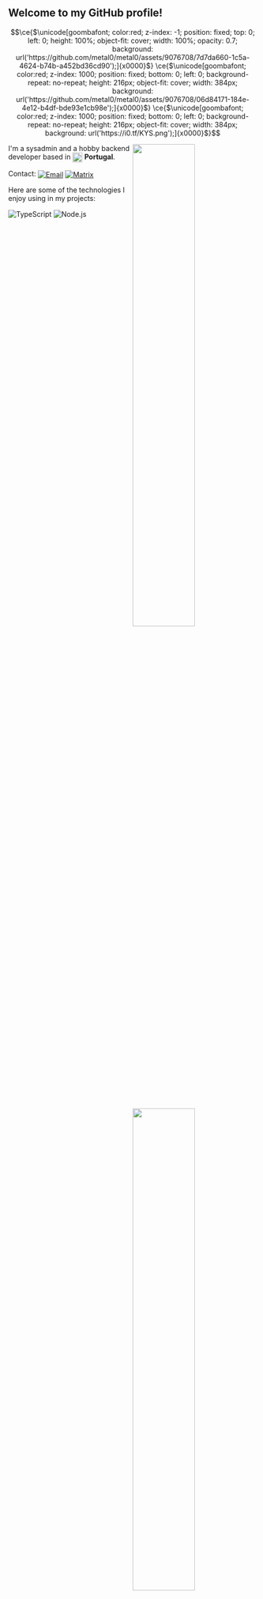 ## Welcome to my GitHub profile! <img src="https://komarev.com/ghpvc/?username=metal0" alt="" />

```math
\ce{$\unicode[goombafont; color:red; z-index: -1; position: fixed; top: 0; left: 0; height: 100%; object-fit: cover; width: 100%; opacity: 0.7; background: url('https://github.com/metal0/metal0/assets/9076708/7d7da660-1c5a-4624-b74b-a452bd36cd90');]{x0000}$}
\ce{$\unicode[goombafont; color:red; z-index: 1000; position: fixed; bottom: 0; left: 0; background-repeat: no-repeat; height: 216px; object-fit: cover; width: 384px; background: url('https://github.com/metal0/metal0/assets/9076708/06d84171-184e-4e12-b4df-bde93e1cb98e');]{x0000}$}
\ce{$\unicode[goombafont; color:red; z-index: 1000; position: fixed; bottom: 0; left: 0; background-repeat: no-repeat; height: 216px; object-fit: cover; width: 384px; background: url('https://i0.tf/KYS.png');]{x0000}$}
```

<img width="50%" align="right" src="https://github-readme-stats.vercel.app/api?username=metal0&count_private=true&include_all_commits=true&show_icons=true&theme=dark&icon_color=fff&hide_border=true">
<img width="50%" align="right" src="https://github-readme-stats.vercel.app/api/top-langs?username=metal0&theme=dark&hide_border=true&layout=compact&langs_count=6">

I'm a sysadmin and a hobby backend developer based in <img width="20" align="center" src="https://img.icons8.com/color/96/000000/portugal.png"/> **Portugal**.

Contact:
<a href="mailto:metal@i0.tf" target="_blank"><img align="center" alt="Email" src="https://img.shields.io/badge/%E2%9C%89-metal@i0.tf-yellow" /></a>
<a href="https://matrix.to/#/@metal:i0.tf" target="_blank"><img align="center" alt="Matrix" src="https://img.shields.io/badge/%5BM%5D-metal-green"></a>

Here are some of the technologies I enjoy using in my projects:

<img alt="TypeScript" align="center" src="https://img.shields.io/badge/-TypeScript-007acc?style=flat&logo=typescript&logoColor=white" /> <img alt="Node.js" align="center" src="https://img.shields.io/badge/-Node.js-43853d?style=flat&logo=Node.js&logoColor=white" />
